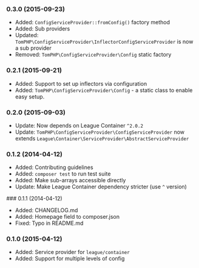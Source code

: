 ### 0.3.0 (2015-09-23)

 * Added: `ConfigServiceProvider::fromConfig()` factory method
 * Added: Sub providers
 * Updated: `TomPHP\ConfigServiceProvider\InflectorConfigServiceProvider` is
   now a sub provider
 * Removed: `TomPHP\ConfigServiceProvider\Config` static factory

### 0.2.1 (2015-09-21)

 * Added: Support to set up inflectors via configuration
 * Added: `TomPHP\ConfigServiceProvider\Config` - a static class to enable easy
   setup.

### 0.2.0 (2015-09-03)

 * Update: Now depends on League Container `^2.0.2`
 * Update: `TomPHP\ConfigServiceProvider\ConfigServiceProvider` now extends
   `League\Container\ServiceProvider\AbstractServiceProvider`

### 0.1.2 (2014-04-12)

 * Added: Contributing guidelines
 * Added: `composer test` to run test suite
 * Added: Make sub-arrays accessible directly
 * Update: Make League Container dependency stricter (use `^` version)

### 0.1.1 (2014-04-12)

 * Added: CHANGELOG.md
 * Added: Homepage field to composer.json
 * Fixed: Typo in README.md

### 0.1.0 (2015-04-12)

  * Added: Service provider for `league/container`
  * Added: Support for multiple levels of config
